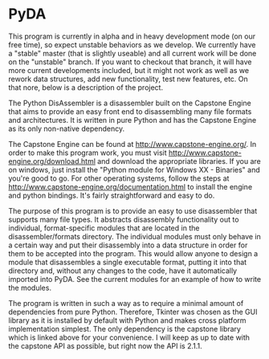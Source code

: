 PyDA
====

This program is currently in alpha and in heavy development mode (on our free time), so expect unstable behaviors as we develop. We currently have a "stable" master (that is slightly useable) and all current work will be done on the "unstable" branch. If you want to checkout that branch, it will have more current developments included, but it might not work as well as we rework data structures, add new functionality, test new features, etc. On that nore, below is a description of the project.

The Python DisAssembler is a disassembler built on the Capstone Engine that aims to provide an easy front end to disassembling many file formats and architectures. It is written in pure Python and has the Capstone Engine as its only non-native dependency.

The Capstone Engine can be found at http://www.capstone-engine.org/. In order to make this program work, you must visit http://www.capstone-engine.org/download.html and download the appropriate libraries. If you are on windows, just install the "Python module for Windows XX - Binaries" and you're good to go. For other operating systems, follow the steps at http://www.capstone-engine.org/documentation.html to install the engine and python bindings. It's fairly straightforward and easy to do.

The purpose of this program is to provide an easy to use disassembler that supports many file types. It abstracts disassembly functionality out to individual, format-specific modules that are located in the disassembler/formats directory. The individual modules must only behave in a certain way and put their disassembly into a data structure in order for them to be accepted into the program. This would allow anyone to design a module that disassembles a single executable format, putting it into that directory and, without any changes to the code, have it automatically imported into PyDA. See the current modules for an example of how to write the modules.

The program is written in such a way as to require a minimal amount of dependencies from pure Python. Therefore, Tkinter was chosen as the GUI library as it is installed by default with Python and makes cross platform implementation simplest. The only dependency is the capstone library which is linked above for your convenience. I will keep as up to date with the capstone API as possible, but right now the API is 2.1.1.
